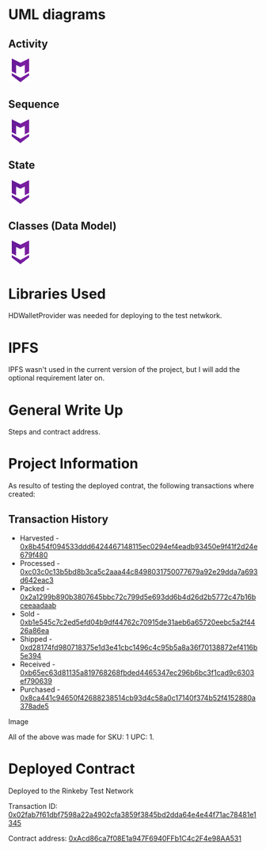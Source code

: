 # UML diagrams

## Activity

![alt text](https://github.com/adam-p/markdown-here/raw/master/src/common/images/icon48.png "Logo Title Text 1")

## Sequence

![alt text](https://github.com/adam-p/markdown-here/raw/master/src/common/images/icon48.png "Logo Title Text 1")

## State

![alt text](https://github.com/adam-p/markdown-here/raw/master/src/common/images/icon48.png "Logo Title Text 1")

## Classes (Data Model)

![alt text](https://github.com/adam-p/markdown-here/raw/master/src/common/images/icon48.png "Logo Title Text 1")

# Libraries Used

HDWalletProvider was needed for deploying to the test netwkork.

# IPFS

IPFS wasn't used in the current version of the project, but I will add the optional requirement later on.

# General Write Up

Steps and contract address.

# Project Information

As resulto of testing the deployed contrat, the following transactions where created:

## Transaction History
- Harvested - [0x8b454f094533ddd6424467148115ec0294ef4eadb93450e9f41f2d24e679f480](https://rinkeby.etherscan.io/tx/0x8b454f094533ddd6424467148115ec0294ef4eadb93450e9f41f2d24e679f480)
- Processed - [0xc03c0c13b5bd8b3ca5c2aaa44c8498031750077679a92e29dda7a693d642eac3](https://rinkeby.etherscan.io/tx/0xc03c0c13b5bd8b3ca5c2aaa44c8498031750077679a92e29dda7a693d642eac3)
- Packed - [0x2a1299b890b3807645bbc72c799d5e693dd6b4d26d2b5772c47b16bceeaadaab](https://rinkeby.etherscan.io/tx/0x2a1299b890b3807645bbc72c799d5e693dd6b4d26d2b5772c47b16bceeaadaab)
- Sold - [0xb1e545c7c2ed5efd04b9df44762c70915de31aeb6a65720eebc5a2f4426a86ea](https://rinkeby.etherscan.io/tx/0xb1e545c7c2ed5efd04b9df44762c70915de31aeb6a65720eebc5a2f4426a86ea)
- Shipped - [0xd28174fd980718375e1d3e41cbc1496c4c95b5a8a36f70138872ef4116b5e394](https://rinkeby.etherscan.io/tx/0xd28174fd980718375e1d3e41cbc1496c4c95b5a8a36f70138872ef4116b5e394)
- Received - [0xb65ec63d81135a819768268fbded4465347ec296b6bc3f1cad9c6303ef790639](https://rinkeby.etherscan.io/tx/0xb65ec63d81135a819768268fbded4465347ec296b6bc3f1cad9c6303ef790639)
- Purchased - [0x8ca441c94650f42688238514cb93d4c58a0c17140f374b52f4152880a378ade5](https://rinkeby.etherscan.io/tx/0x8ca441c94650f42688238514cb93d4c58a0c17140f374b52f4152880a378ade5)

Image

All of the above was made for SKU: 1 UPC: 1.

# Deployed Contract

Deployed to the Rinkeby Test Network

Transaction ID: [0x02fab7f61dbf7598a22a4902cfa3859f3845bd2dda64e4e44f71ac78481e1345](https://rinkeby.etherscan.io/tx/0x02fab7f61dbf7598a22a4902cfa3859f3845bd2dda64e4e44f71ac78481e1345)

Contract address: [0xAcd86ca7f08E1a947F6940FFb1C4c2F4e98AA531](https://rinkeby.etherscan.io/address/0xacd86ca7f08e1a947f6940ffb1c4c2f4e98aa531)
